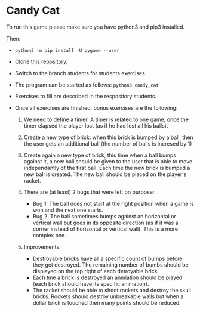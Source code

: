 # Candy Cat

To run this game please make sure you have python3 and pip3 installed.

Then:

* `python3 -m pip install -U pygame --user`
* Clone this repository.
* Switch to the branch students for students exercises.
* The program can be started as follows: `python3 candy_cat`
* Exercises to fill are described in the respository students.
* Once all exercises are finished, bonus exercises are the following:

    1. We need to define a timer. A timer is related to one game, once the timer elapsed the player lost (as if he had lost all his balls).
    2. Create a new type of brick: when this brick is bumped by a ball, then the user gets an additional ball (the number of balls is incresed by 1)
    3. Create again a new type of brick, this time when a ball bumps against it, a new ball should be given to the user that is able to move independantly of the first ball. Each time the new brick is bumped a new ball is created. The new ball should be placed on the player's racket.
    4. There are (at least) 2 bugs that were left on purpose: 

        * Bug 1: The ball does not start at the right position when a game is won and the next one starts.
        * Bug 2: The ball sometimes bumps against an horizontal or vertical wall but goes in its opposite direction (as if it was a corner instead of horizontal or vertical wall). This is a more complex one.
    5. Improvements:
        * Destroyable bricks have all a specific count of bumps before they get destroyed. The remaining number of bumbs should be displayed on the top right of each detroyable brick.
        * Each tme a brick is destroyed an anmiation should be played (each brick should have its specific animation).
        * The racket should be able to shoot rockets and destroy the skull bricks. Rockets should destroy unbreakable walls but when a dollar brick is touched then many points should be reduced.

